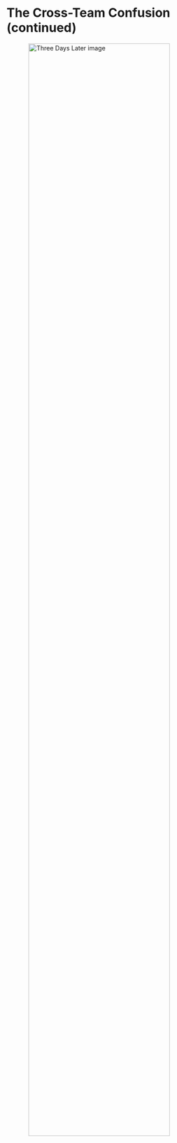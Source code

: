 # The Cross-Team Confusion (continued)

<img src="images/three-hours-later.jpg" alt="Three Days Later image" style="width: 80%; height: auto; display: block; margin: 0 auto;">
